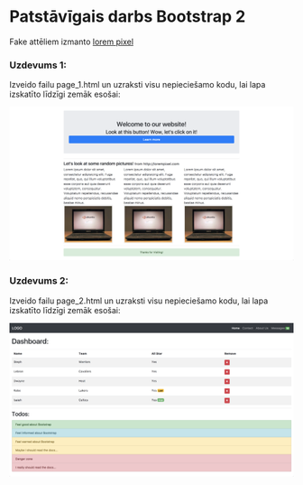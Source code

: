 # Patstāvīgais darbs Bootstrap 2

Fake attēliem izmanto [lorem pixel](http://lorempixel.com)

### Uzdevums 1:

Izveido failu page_1.html un uzraksti visu nepieciešamo kodu, lai lapa izskatīto līdzīgi zemāk esošai:

![img/bootstrap_mock.png](img/bootstrap_mock1.png)

### Uzdevums 2:

Izveido failu page_2.html un uzraksti visu nepieciešamo kodu, lai lapa izskatīto līdzīgi zemāk esošai:

![img/bootstrap_mock2.png](img/bootstrap_mock2.png)

